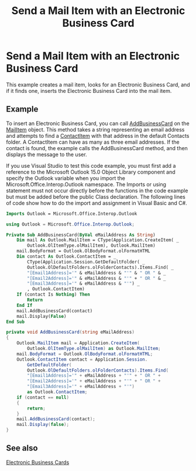﻿---
title: 'Send a Mail Item with an Electronic Business Card'
TOCTitle: 'Send a Mail Item with an Electronic Business Card'
ms:assetid: f8aae7f2-85fc-4ed0-9f59-282ede702357
ms:mtpsurl: https://msdn.microsoft.com/en-us/library/Bb624312(v=office.15)
ms:contentKeyID: 55119839
ms.date: 07/24/2014
mtps_version: v=office.15
dev_langs:
- vb
- csharp
---

# Send a Mail Item with an Electronic Business Card

This example creates a mail item, looks for an Electronic Business Card, and if it finds one, inserts the Electronic Business Card into the mail item.

## Example

To insert an Electronic Business Card, you can call [AddBusinessCard](https://msdn.microsoft.com/en-us/library/bb647034\(v=office.15\)) on the [MailItem](https://msdn.microsoft.com/en-us/library/bb643865\(v=office.15\)) object. This method takes a string representing an email address and attempts to find a [ContactItem](https://msdn.microsoft.com/en-us/library/bb644956\(v=office.15\)) with that address in the default Contacts folder. A ContactItem can have as many as three email addresses. If the contact is found, the example calls the AddBusinessCard method, and then displays the message to the user.

If you use Visual Studio to test this code example, you must first add a reference to the Microsoft Outlook 15.0 Object Library component and specify the Outlook variable when you import the Microsoft.Office.Interop.Outlook namespace. The Imports or using statement must not occur directly before the functions in the code example but must be added before the public Class declaration. The following lines of code show how to do the import and assignment in Visual Basic and C\#.

```vb
Imports Outlook = Microsoft.Office.Interop.Outlook
```

```csharp
using Outlook = Microsoft.Office.Interop.Outlook;
```

```vb
Private Sub AddBusinessCard(ByVal eMailAddress As String)
    Dim mail As Outlook.MailItem = CType(Application.CreateItem( _
        Outlook.OlItemType.olMailItem), Outlook.MailItem)
    mail.BodyFormat = Outlook.OlBodyFormat.olFormatHTML
    Dim contact As Outlook.ContactItem = _
        CType(Application.Session.GetDefaultFolder( _
        Outlook.OlDefaultFolders.olFolderContacts).Items.Find( _
        "[Email1Address]='" & eMailAddress & "'" & " OR " & _
        "[Email2Address]='" & eMailAddress & "'" + " OR " & _
        "[Email3Address]='" & eMailAddress & "'") _
        , Outlook.ContactItem)
    If (contact Is Nothing) Then
        Return
    End If
    mail.AddBusinessCard(contact)
    mail.Display(False)
End Sub
```

```csharp
private void AddBusinessCard(string eMailAddress)
{
    Outlook.MailItem mail = Application.CreateItem(
        Outlook.OlItemType.olMailItem) as Outlook.MailItem;
    mail.BodyFormat = Outlook.OlBodyFormat.olFormatHTML;
    Outlook.ContactItem contact = Application.Session.
        GetDefaultFolder(
        Outlook.OlDefaultFolders.olFolderContacts).Items.Find(
        "[Email1Address]='" + eMailAddress + "'" + " OR " +
        "[Email2Address]='" + eMailAddress + "'" + " OR " +
        "[Email3Address]='" + eMailAddress + "'")
        as Outlook.ContactItem;
    if (contact == null)
    {
        return;
    }
    mail.AddBusinessCard(contact);
    mail.Display(false);
}
```

## See also



[Electronic Business Cards](electronic-business-cards.md)

